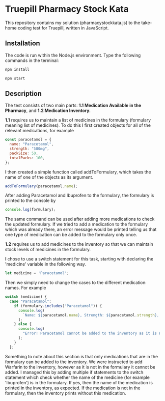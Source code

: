 # Truepill Pharmacy Stock Kata

This repository contains my solution (pharmacystockkata.js) to the take-home coding test for Truepill, written in JavaScript. 

## Installation

The code is run within the Node.js environment. Type the following commands in the terminal:
```bash
npm install
```
```bash
npm start
````

## Description

The test consists of two main parts: **1.1 Medication Available in the Pharmacy**, and **1.2 Medication Inventory**. 

**1.1** requires us to maintain a list of medicines in the formulary (formulary meaning list of medicines). To do this I first created objects for all of the relevant medications, for example 
```javascript
const paracetamol = {
  name: "Paracetamol",
  strength: "500mg",
  packSize: 50,
  totalPacks: 100,
};
```
I then created a simple function called addToFormulary, which takes the name of one of the objects as its argument.
```javascript
addToFormulary(paracetamol.name);
```
After adding Paracetamol and Ibuprofen to the formulary, the formulary is printed to the console by
```javascript
console.log(formulary);
```
The same command can be used after adding more medications to check the updated formulary.
If we tried to add a medication to the formulary which was already there, an error message would be printed telling us that one type of medication can be added to the formulary only once.

**1.2** requires us to add medicines to the inventory so that we can maintain stock levels of medicines in the formulary.

I chose to use a switch statement for this task, starting with declaring the 'medicine' variable in the following way.
```javascript
let medicine = 'Paracetamol';
```
Then we simply need to change the cases to the different medication names. For example
```javascript
switch (medicine) {
  case "Paracetamol":
    if (formulary.includes("Paracetamol")) {
      console.log(
        `Name: ${paracetamol.name}, Strength: ${paracetamol.strength}, Pack Size: ${paracetamol.packSize}, Total Packs: ${paracetamol.totalPacks}`
      );
    } else {
      console.log(
        "Error! Paracetamol cannot be added to the inventory as it is not in the formulary."
      );
    }
  };
```

Something to note about this section is that only medications that are in the formulary can be added to the inventory. We were instructed to add Warfarin to the inventory, however as it is not in the formulary it cannot be added. I managed this by adding multiple if statements to the switch statement which check whether the name of the medicine (for example 'Ibuprofen') is in the formulary. If yes, then the name of the medication is printed in the inventory, as expected. If the medication is not in the formulary, then the inventory prints without this medication.

